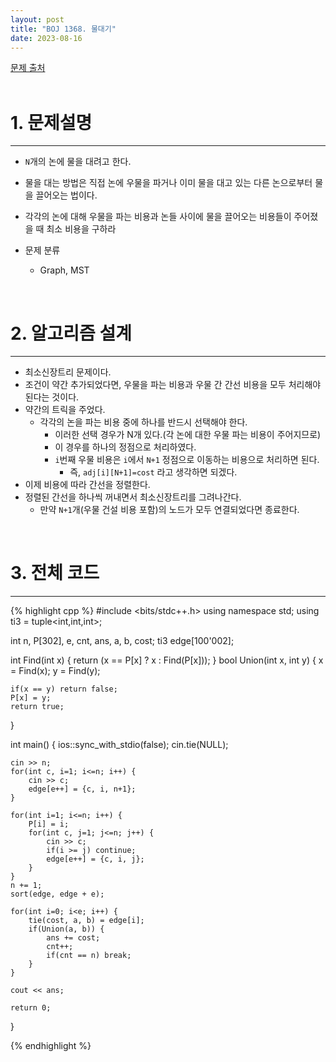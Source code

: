 ```yaml
---
layout: post
title: "BOJ 1368. 물대기"
date: 2023-08-16
---
```


[문제 출처](https://www.acmicpc.net/problem/1368) <br/><br/>

# 1. 문제설명
<hr>

- `N`개의 논에 물을 대려고 한다.
- 물을 대는 방법은 직접 논에 우물을 파거나 이미 물을 대고 있는 다른 논으로부터 물을 끌어오는 법이다.
- 각각의 논에 대해 우물을 파는 비용과 논들 사이에 물을 끌어오는 비용들이 주어졌을 때 최소 비용을 구하라

- 문제 분류
  - Graph, MST


<br/>

# 2. 알고리즘 설계
<hr>

- 최소신장트리 문제이다.
- 조건이 약간 추가되었다면, 우물을 파는 비용과 우물 간 간선 비용을 모두 처리해야 된다는 것이다.
- 약간의 트릭을 주었다.
  - 각각의 논을 파는 비용 중에 하나를 반드시 선택해야 한다.
    - 이러한 선택 경우가 N개 있다.(각 논에 대한 우물 파는 비용이 주어지므로)
    - 이 경우를 하나의 정점으로 처리하였다.
    - `i`번째 우물 비용은 `i`에서 `N+1` 정점으로 이동하는 비용으로 처리하면 된다.
      - 즉, `adj[i][N+1]=cost` 라고 생각하면 되겠다.
- 이제 비용에 따라 간선을 정렬한다.
- 정렬된 간선을 하나씩 꺼내면서 최소신장트리를 그려나간다.
  - 만약 `N+1`개(우물 건설 비용 포함)의 노드가 모두 연결되었다면 종료한다.


<br/>

# 3. 전체 코드
<hr>

{% highlight cpp %}
#include <bits/stdc++.h>
using namespace std;
using ti3 = tuple<int,int,int>;

int n, P[302], e, cnt, ans, a, b, cost;
ti3 edge[100'002];

int Find(int x) { return (x == P[x] ? x : Find(P[x])); }
bool Union(int x, int y) {
	x = Find(x);
	y = Find(y);

	if(x == y) return false;
	P[x] = y;
	return true;
}

int main()
{
    ios::sync_with_stdio(false);
	cin.tie(NULL);

	cin >> n;
	for(int c, i=1; i<=n; i++) {
		cin >> c;
		edge[e++] = {c, i, n+1};
	}

	for(int i=1; i<=n; i++) {
		P[i] = i;
		for(int c, j=1; j<=n; j++) {
			cin >> c;
			if(i >= j) continue;
			edge[e++] = {c, i, j};
		}
	}
	n += 1;
	sort(edge, edge + e);

	for(int i=0; i<e; i++) {
		tie(cost, a, b) = edge[i];
		if(Union(a, b)) {
			ans += cost;
			cnt++;
			if(cnt == n) break;
		}
	}

	cout << ans;

	return 0;
}

{% endhighlight %}